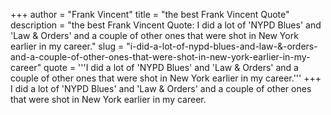 +++
author = "Frank Vincent"
title = "the best Frank Vincent Quote"
description = "the best Frank Vincent Quote: I did a lot of 'NYPD Blues' and 'Law & Orders' and a couple of other ones that were shot in New York earlier in my career."
slug = "i-did-a-lot-of-nypd-blues-and-law-&-orders-and-a-couple-of-other-ones-that-were-shot-in-new-york-earlier-in-my-career"
quote = '''I did a lot of 'NYPD Blues' and 'Law & Orders' and a couple of other ones that were shot in New York earlier in my career.'''
+++
I did a lot of 'NYPD Blues' and 'Law & Orders' and a couple of other ones that were shot in New York earlier in my career.
